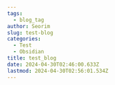 ```yaml
---
tags:
  - blog_tag
author: Seorim
slug: test-blog
categories:
  - Test
  - Obsidian
title: test_blog
date: 2024-04-30T02:46:00.633Z
lastmod: 2024-04-30T02:56:01.534Z
---
```

